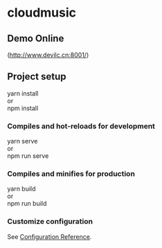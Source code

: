 # cloudmusic

## Demo Online

(http://www.devilc.cn:8001/)

## Project setup

yarn install  
or  
npm install  



### Compiles and hot-reloads for development

yarn serve  
or  
npm run serve  



### Compiles and minifies for production


yarn build  
or  
npm run build  

### Customize configuration
See [Configuration Reference](https://cli.vuejs.org/config/).
